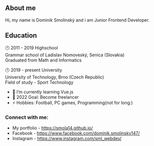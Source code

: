 ## About me
Hi, my name is Dominik Smolinský and i am Junior Frontend Developer.

## Education
:clock3: 2011 - 2019 Highschool  
Grammar school of Ladislav Nomoveský, Senica (Slovakia)  
Graduated from Math and Informatics

:clock3: 2019 - present University    
University of Technology, Brno (Czech Republic)  
Field of study - Sport Technology

- 🌱 I’m currently learning Vue.js
- 🥅 2022 Goal: Become freelancer
- ⚡ Hobbies: Football, PC games, Programming(not for long:)

### Connect with me:

- My portfolio - https://smola14.github.io/
- Facebook - https://www.facebook.com/dominik.smolinsky147/
- Instagram - https://www.instagram.com/sml_webdev/

